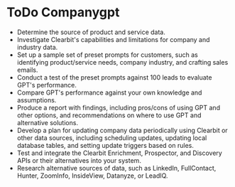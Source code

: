 # ToDo Companygpt

- Determine the source of product and service data.
- Investigate Clearbit's capabilities and limitations for company and industry data.
- Set up a sample set of preset prompts for customers, such as identifying product/service needs, company industry, and crafting sales emails.
- Conduct a test of the preset prompts against 100 leads to evaluate GPT's performance.
- Compare GPT's performance against your own knowledge and assumptions.
- Produce a report with findings, including pros/cons of using GPT and other options, and recommendations on where to use GPT and alternative solutions.
- Develop a plan for updating company data periodically using Clearbit or other data sources, including scheduling updates, updating local database tables, and setting update triggers based on rules.
- Test and integrate the Clearbit Enrichment, Prospector, and Discovery APIs or their alternatives into your system.
- Research alternative sources of data, such as LinkedIn, FullContact, Hunter, ZoomInfo, InsideView, Datanyze, or LeadIQ.
